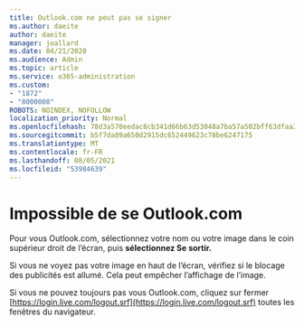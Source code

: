 ```yaml
---
title: Outlook.com ne peut pas se signer
ms.author: daeite
author: daeite
manager: joallard
ms.date: 04/21/2020
ms.audience: Admin
ms.topic: article
ms.service: o365-administration
ms.custom:
- "1872"
- "8000008"
ROBOTS: NOINDEX, NOFOLLOW
localization_priority: Normal
ms.openlocfilehash: 78d3a570eedac8cb341d66b63d53048a7ba57a502bff63dfaa2148e087390289
ms.sourcegitcommit: b5f7da89a650d2915dc652449623c78be6247175
ms.translationtype: MT
ms.contentlocale: fr-FR
ms.lasthandoff: 08/05/2021
ms.locfileid: "53984639"
---
```

# <a name="unable-to-sign-out-of-outlookcom"></a>Impossible de se Outlook.com

Pour vous Outlook.com, sélectionnez votre nom ou votre image dans le coin supérieur droit de l’écran, puis **sélectionnez Se sortir.**

Si vous ne voyez pas votre image en haut de l’écran, vérifiez si le blocage des publicités est allumé. Cela peut empêcher l’affichage de l’image.

Si vous ne pouvez toujours pas vous Outlook.com, cliquez sur fermer [https://login.live.com/logout.srf](https://login.live.com/logout.srf) toutes les fenêtres du navigateur.